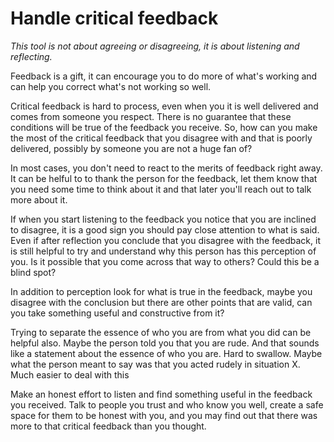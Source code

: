 # Handle critical feedback

<!--
So I really like this section. I think you could add something about recognizing
the difference between feedback, even feedback that is delivered in a hostile
manner and an actual attack (which do happen, just not as often as it feels).
You might also suggest that if they do decide the feedback is unjustified, keep
a record of it anyway and compare it to future feedback. If you think I'm a
loudmouthed jerk that is one thing. If five more people think so, that is
something else.
 -->
_This tool is not about agreeing or disagreeing, it is about listening and reflecting._

Feedback is a gift, it can encourage you to do more of what's working
and can help you correct what's not working so well.

Critical feedback is hard to process, even when you it is well delivered and comes from someone you respect.
There is no guarantee that these conditions will be true of the feedback you receive.
So, how can you make the most of the critical feedback that you disagree with and that is poorly delivered,
possibly by someone you are not a huge fan of?

In most cases, you don't need to react to the merits of feedback right away.
It can be helful to to thank the person for the feedback,
let them know that you need some time to think about it and that later you'll reach out to talk more about it.

If when you start listening to the feedback you notice that you are inclined to disagree,
it is a good sign you should pay close attention to what is said.
Even if after reflection you conclude that you disagree with the feedback,
it is still helpful to try and understand why this person has this perception of you.
Is it possible that you come across that way to others? Could this be a blind spot?

In addition to perception look for what is true in the feedback, maybe you disagree with the conclusion
but there are other points that are valid, can you take something useful and constructive from it?

Trying to separate the essence of who you are from what you did can be helpful also.
Maybe the person told you that you are rude. And that sounds like a statement about the essence of who you are. Hard to swallow.
Maybe what the person meant to say was that you acted rudely in situation X. Much easier to deal with this

Make an honest effort to listen and find something useful in the feedback you received.
Talk to people you trust and who know you well, create a safe space for them to be honest with you,
and you may find out that there was more to that critical feedback than you thought.
